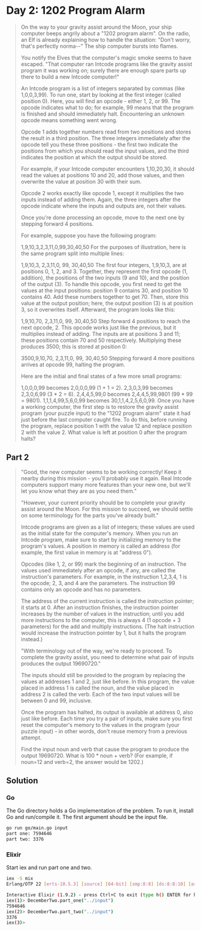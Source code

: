 # Day 2: 1202 Program Alarm

> On the way to your gravity assist around the Moon, your ship computer beeps
> angrily about a "1202 program alarm". On the radio, an Elf is already
> explaining how to handle the situation: "Don't worry, that's perfectly
> norma--" The ship computer bursts into flames.
>
> You notify the Elves that the computer's magic smoke seems to have escaped.
> "That computer ran Intcode programs like the gravity assist program it was
> working on; surely there are enough spare parts up there to build a new
> Intcode computer!"
>
> An Intcode program is a list of integers separated by commas (like
> 1,0,0,3,99). To run one, start by looking at the first integer (called
> position 0). Here, you will find an opcode - either 1, 2, or 99. The opcode
> indicates what to do; for example, 99 means that the program is finished and
> should immediately halt. Encountering an unknown opcode means something went
> wrong.
>
> Opcode 1 adds together numbers read from two positions and stores the result
> in a third position. The three integers immediately after the opcode tell you
> these three positions - the first two indicate the positions from which you
> should read the input values, and the third indicates the position at which
> the output should be stored.
>
> For example, if your Intcode computer encounters 1,10,20,30, it should read
> the values at positions 10 and 20, add those values, and then overwrite the
> value at position 30 with their sum.
>
> Opcode 2 works exactly like opcode 1, except it multiplies the two inputs
> instead of adding them. Again, the three integers after the opcode indicate
> where the inputs and outputs are, not their values.
>
> Once you're done processing an opcode, move to the next one by stepping
> forward 4 positions.
>
> For example, suppose you have the following program:
>
> 1,9,10,3,2,3,11,0,99,30,40,50 For the purposes of illustration, here is the
> same program split into multiple lines:
>
> 1,9,10,3, 2,3,11,0, 99, 30,40,50 The first four integers, 1,9,10,3, are at
> positions 0, 1, 2, and 3. Together, they represent the first opcode (1,
> addition), the positions of the two inputs (9 and 10), and the position of the
> output (3). To handle this opcode, you first need to get the values at the
> input positions: position 9 contains 30, and position 10 contains 40. Add
> these numbers together to get 70. Then, store this value at the output
> position; here, the output position (3) is at position 3, so it overwrites
> itself. Afterward, the program looks like this:
>
> 1,9,10,70, 2,3,11,0, 99, 30,40,50 Step forward 4 positions to reach the next
> opcode, 2. This opcode works just like the previous, but it multiplies instead
> of adding. The inputs are at positions 3 and 11; these positions contain 70
> and 50 respectively. Multiplying these produces 3500; this is stored at
> position 0:
>
> 3500,9,10,70, 2,3,11,0, 99, 30,40,50 Stepping forward 4 more positions arrives
> at opcode 99, halting the program.
>
> Here are the initial and final states of a few more small programs:
>
> 1,0,0,0,99 becomes 2,0,0,0,99 (1 + 1 = 2). 2,3,0,3,99 becomes 2,3,0,6,99 (3 *
> 2 = 6). 2,4,4,5,99,0 becomes 2,4,4,5,99,9801 (99 * 99 = 9801).
> 1,1,1,4,99,5,6,0,99 becomes 30,1,1,4,2,5,6,0,99. Once you have a working
> computer, the first step is to restore the gravity assist program (your puzzle
> input) to the "1202 program alarm" state it had just before the last computer
> caught fire. To do this, before running the program, replace position 1 with
> the value 12 and replace position 2 with the value 2. What value is left at
> position 0 after the program halts?

## Part 2

> "Good, the new computer seems to be working correctly! Keep it nearby during
> this mission - you'll probably use it again. Real Intcode computers support
> many more features than your new one, but we'll let you know what they are as
> you need them."
>
> "However, your current priority should be to complete your gravity assist
> around the Moon. For this mission to succeed, we should settle on some
> terminology for the parts you've already built."
>
> Intcode programs are given as a list of integers; these values are used as the
> initial state for the computer's memory. When you run an Intcode program, make
> sure to start by initializing memory to the program's values. A position in
> memory is called an address (for example, the first value in memory is at
> "address 0").
>
> Opcodes (like 1, 2, or 99) mark the beginning of an instruction. The values
> used immediately after an opcode, if any, are called the instruction's
> parameters. For example, in the instruction 1,2,3,4, 1 is the opcode; 2, 3,
> and 4 are the parameters. The instruction 99 contains only an opcode and has
> no parameters.
>
> The address of the current instruction is called the instruction pointer; it
> starts at 0. After an instruction finishes, the instruction pointer increases
> by the number of values in the instruction; until you add more instructions to
> the computer, this is always 4 (1 opcode + 3 parameters) for the add and
> multiply instructions. (The halt instruction would increase the instruction
> pointer by 1, but it halts the program instead.)
>
> "With terminology out of the way, we're ready to proceed. To complete the
> gravity assist, you need to determine what pair of inputs produces the output
> 19690720."
>
> The inputs should still be provided to the program by replacing the values at
> addresses 1 and 2, just like before. In this program, the value placed in
> address 1 is called the noun, and the value placed in address 2 is called the
> verb. Each of the two input values will be between 0 and 99, inclusive.
>
> Once the program has halted, its output is available at address 0, also just
> like before. Each time you try a pair of inputs, make sure you first reset the
> computer's memory to the values in the program (your puzzle input) - in other
> words, don't reuse memory from a previous attempt.
>
> Find the input noun and verb that cause the program to produce the output
> 19690720. What is 100 * noun + verb? (For example, if noun=12 and verb=2, the
> answer would be 1202.)

## Solution

### Go

The Go directory holds a Go implementation of the problem. To run it, install Go
and run/compile it. The first argument should be the input file.

```sh
go run go/main.go input
part one: 7594646
part two: 3376
```

### Elixir

Start iex and run part one and two.

```sh
iex -S mix
Erlang/OTP 22 [erts-10.5.3] [source] [64-bit] [smp:8:8] [ds:8:8:10] [async-threads:1] [hipe] [dtrace]

Interactive Elixir (1.9.2) - press Ctrl+C to exit (type h() ENTER for help)
iex(1)> DecemberTwo.part_one("../input")
7594646
iex(2)> DecemberTwo.part_two("../input")
3376
iex(3)>
```
